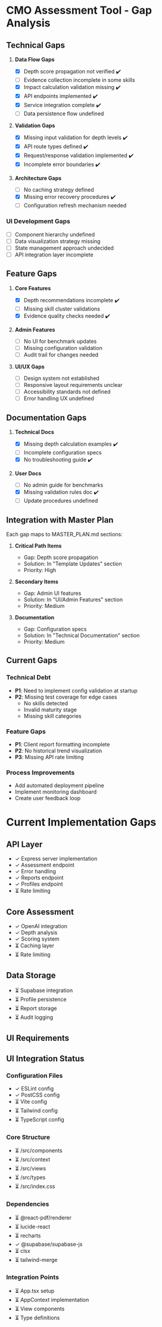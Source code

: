 # CMO Assessment Tool - Gap Analysis

## Technical Gaps

1. **Data Flow Gaps**

   - [x] Depth score propagation not verified ✔️
   - [ ] Evidence collection incomplete in some skills
   - [x] Impact calculation validation missing ✔️
   - [x] API endpoints implemented ✔️
   - [x] Service integration complete ✔️
   - [ ] Data persistence flow undefined

2. **Validation Gaps**

   - [x] Missing input validation for depth levels ✔️
   - [x] API route types defined ✔️
   - [x] Request/response validation implemented ✔️
   - [x] Incomplete error boundaries ✔️

3. **Architecture Gaps**
   - [ ] No caching strategy defined
   - [x] Missing error recovery procedures ✔️
   - [ ] Configuration refresh mechanism needed

### UI Development Gaps

- [ ] Component hierarchy undefined
- [ ] Data visualization strategy missing
- [ ] State management approach undecided
- [ ] API integration layer incomplete

## Feature Gaps

1. **Core Features**

   - [x] Depth recommendations incomplete ✔️
   - [ ] Missing skill cluster validations
   - [x] Evidence quality checks needed ✔️

2. **Admin Features**

   - [ ] No UI for benchmark updates
   - [ ] Missing configuration validation
   - [ ] Audit trail for changes needed

3. **UI/UX Gaps**
   - [ ] Design system not established
   - [ ] Responsive layout requirements unclear
   - [ ] Accessibility standards not defined
   - [ ] Error handling UX undefined

## Documentation Gaps

1. **Technical Docs**

   - [x] Missing depth calculation examples ✔️
   - [ ] Incomplete configuration specs
   - [x] No troubleshooting guide ✔️

2. **User Docs**
   - [ ] No admin guide for benchmarks
   - [x] Missing validation rules doc ✔️
   - [ ] Update procedures undefined

## Integration with Master Plan

Each gap maps to MASTER_PLAN.md sections:

1. **Critical Path Items**

   - Gap: Depth score propagation
   - Solution: In "Template Updates" section
   - Priority: High

2. **Secondary Items**

   - Gap: Admin UI features
   - Solution: In "UI/Admin Features" section
   - Priority: Medium

3. **Documentation**
   - Gap: Configuration specs
   - Solution: In "Technical Documentation" section
   - Priority: Medium

## Current Gaps

### Technical Debt

- **P1**: Need to implement config validation at startup
- **P2**: Missing test coverage for edge cases
  - No skills detected
  - Invalid maturity stage
  - Missing skill categories

### Feature Gaps

- **P1**: Client report formatting incomplete
- **P2**: No historical trend visualization
- **P3**: Missing API rate limiting

### Process Improvements

- Add automated deployment pipeline
- Implement monitoring dashboard
- Create user feedback loop

# Current Implementation Gaps

## API Layer

- ✓ Express server implementation
- ✓ Assessment endpoint
- ✓ Error handling
- ✓ Reports endpoint
- ✓ Profiles endpoint
- ⏳ Rate limiting

## Core Assessment

- ✓ OpenAI integration
- ✓ Depth analysis
- ✓ Scoring system
- ⏳ Caching layer
- ⏳ Rate limiting

## Data Storage

- ⏳ Supabase integration
- ⏳ Profile persistence
- ⏳ Report storage
- ⏳ Audit logging

## UI Requirements

## UI Integration Status

### Configuration Files

- ✓ ESLint config
- ✓ PostCSS config
- ⏳ Vite config
- ⏳ Tailwind config
- ⏳ TypeScript config

### Core Structure

- ⏳ /src/components
- ⏳ /src/context
- ⏳ /src/views
- ⏳ /src/types
- ⏳ /src/index.css

### Dependencies

- ⏳ @react-pdf/renderer
- ⏳ lucide-react
- ⏳ recharts
- ✓ @supabase/supabase-js
- ⏳ clsx
- ⏳ tailwind-merge

### Integration Points

- ⏳ App.tsx setup
- ⏳ AppContext implementation
- ⏳ View components
- ⏳ Type definitions
